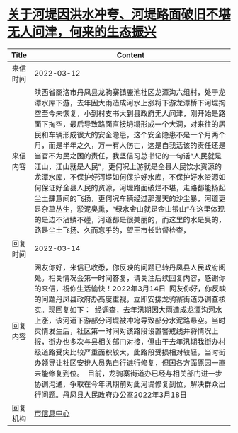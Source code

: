 # <a href="http://www.shangluo.gov.cn/zmhd/ldxxxx.jsp?urltype=leadermail.LeaderMailContentUrl&wbtreeid=1112&leadermailid=8819">关于河堤因洪水冲夸、河堤路面破旧不堪无人问津，何来的生态振兴</a>
|Title|Content|
|:---:|---|
|来信时间|2022-03-12|
|来信内容|陕西省商洛市丹凤县龙驹寨镇鹿池社区龙潭沟六组村，处于龙潭水库下游，去年因大雨造成河水上涨将下游龙潭桥下河堤掏空至今未恢复，小到村支书大到县政府无人问津，刚开始是路面下掏空，最后导致路面直接坍塌形成一个大洞，对来往的居民和车辆形成很大的安全隐患，这个安全隐患不是一个月两个月，而是半年之久，万一有人伤亡，这是自我活该的责任还是当官不为民之困的责任，我坚信习总书记的一句话“人民就是江山，江山就是人民”，更何况上游就是全县人民饮水资源的龙潭水库，不保护好河堤如何保护好水库，不保护好水资源如何保证好全县人民的资源，河堤路面破烂不堪，走路都能扬起尘土肆意间的飞扬，更何况车辆经过那漫天的沙尘暴，河道更是杂草丛生，淤泥臭熏，“绿水金山就是金山银山”在这里体现的是边不沾鳞不碰，河道都是很美丽的，而这里的水是臭的，路是尘土飞扬、久而忘乎的，望王市长监督检查，|
|回复时间|2022-03-14|
|回复内容|网友你好，来信已收悉，你反映的问题已转丹凤县人民政府阅处。相关情况会第一时间答复，请关注后续回复内容，感谢你的来信，祝你生活愉快！2022年3月14日  网友你好，你反映的问题丹凤县政府办高度重视，立即安排龙驹寨街道办调查核实。现回复如下：  经调查，去年汛期因大雨造成龙潭沟河水上涨，该河道下游部分河堤被冲垮导致部分水泥路悬空。当时灾情发生后，社区第一时间对该路段设置警戒线并将情况上报，街办也多次与县相关部门对接，但由于去年汛期我街办村级道路受灾比较严重面积较大，此路段受损相对较轻，当时街办领导让社区安排人员先自行进行修复，但因各方面原因一直未能修复到位。  目前，龙驹寨街道办已经与相关部门进一步协调沟通，争取在今年汛期前对此河堤修复到位，解决群众出行问题。丹凤县人民政府办公室2022年3月18日|
|回复机构|<a href="../../categories/agencies/市信息中心.md">市信息中心</a>|
